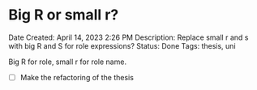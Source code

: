 # Big R or small r?

Date Created: April 14, 2023 2:26 PM
Description: Replace small r and s with big R and S for role expressions?
Status: Done
Tags: thesis, uni

Big R for role, small r for role name.

- [ ]  Make the refactoring of the thesis
